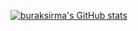 [![buraksirma's GitHub stats](https://github-readme-stats.vercel.app/api?username=buraksirma)](https://github.com/anuraghazra/github-readme-stats)
